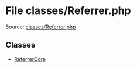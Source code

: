 File classes/Referrer.php
=========

Source: [classes/Referrer.php](https://github.com/PrestaShop/PrestaShop/blob/1.5.0.17/classes/Referrer.php)


Classes
-------

* [ReferrerCore](class.ReferrerCore.md)

